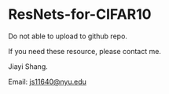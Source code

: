 # ResNets-for-CIFAR10

Do not able to upload to github repo.

If you need these resource, please contact me.

Jiayi Shang.

Email: js11640@nyu.edu
